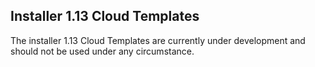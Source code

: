 ## Installer 1.13 Cloud Templates

The installer 1.13 Cloud Templates are currently under development and should not be used under any circumstance.